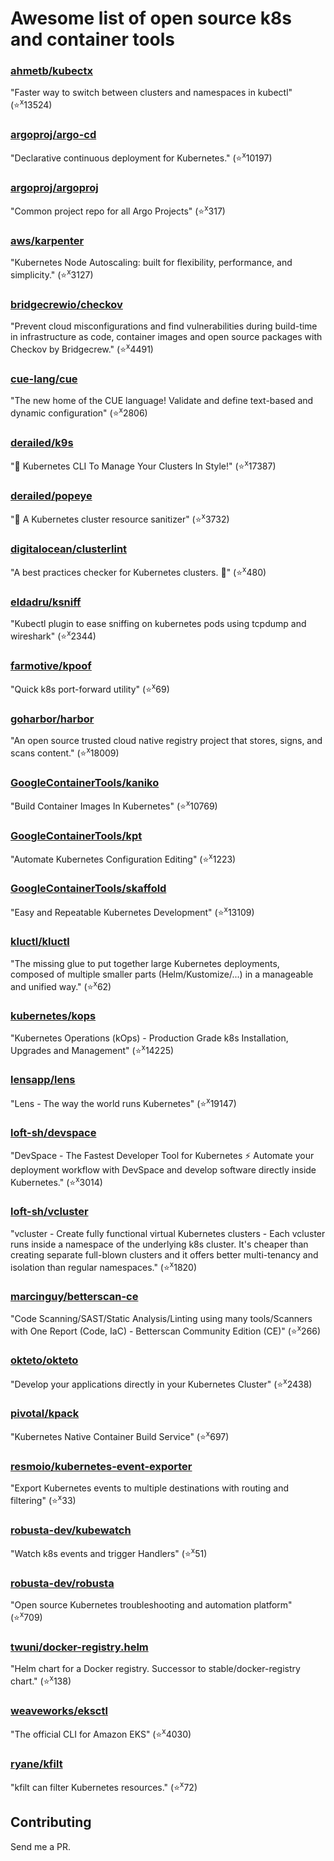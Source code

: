 # Awesome list of open source k8s and container tools

### [ahmetb/kubectx](https://github.com/ahmetb/kubectx)
"Faster way to switch between clusters and namespaces in kubectl"
(⭐️<sup>x</sup>13524)
### [argoproj/argo-cd](https://github.com/argoproj/argo-cd)
"Declarative continuous deployment for Kubernetes."
(⭐️<sup>x</sup>10197)
### [argoproj/argoproj](https://github.com/argoproj/argoproj)
"Common project repo for all Argo Projects"
(⭐️<sup>x</sup>317)
### [aws/karpenter](https://github.com/aws/karpenter)
"Kubernetes Node Autoscaling: built for flexibility, performance, and simplicity."
(⭐️<sup>x</sup>3127)
### [bridgecrewio/checkov](https://github.com/bridgecrewio/checkov)
"Prevent cloud misconfigurations and find vulnerabilities during build-time in infrastructure as code, container images and open source packages with Checkov by Bridgecrew."
(⭐️<sup>x</sup>4491)
### [cue-lang/cue](https://github.com/cue-lang/cue)
"The new home of the CUE language! Validate and define text-based and dynamic configuration"
(⭐️<sup>x</sup>2806)
### [derailed/k9s](https://github.com/derailed/k9s)
"🐶 Kubernetes CLI To Manage Your Clusters In Style!"
(⭐️<sup>x</sup>17387)
### [derailed/popeye](https://github.com/derailed/popeye)
"👀 A Kubernetes cluster resource sanitizer"
(⭐️<sup>x</sup>3732)
### [digitalocean/clusterlint](https://github.com/digitalocean/clusterlint)
"A best practices checker for Kubernetes clusters. 🤠"
(⭐️<sup>x</sup>480)
### [eldadru/ksniff](https://github.com/eldadru/ksniff)
"Kubectl plugin to ease sniffing on kubernetes pods using tcpdump and wireshark"
(⭐️<sup>x</sup>2344)
### [farmotive/kpoof](https://github.com/farmotive/kpoof)
"Quick k8s port-forward utility"
(⭐️<sup>x</sup>69)
### [goharbor/harbor](https://github.com/goharbor/harbor)
"An open source trusted cloud native registry project that stores, signs, and scans content."
(⭐️<sup>x</sup>18009)
### [GoogleContainerTools/kaniko](https://github.com/GoogleContainerTools/kaniko)
"Build Container Images In Kubernetes"
(⭐️<sup>x</sup>10769)
### [GoogleContainerTools/kpt](https://github.com/GoogleContainerTools/kpt)
"Automate Kubernetes Configuration Editing"
(⭐️<sup>x</sup>1223)
### [GoogleContainerTools/skaffold](https://github.com/GoogleContainerTools/skaffold)
"Easy and Repeatable Kubernetes Development"
(⭐️<sup>x</sup>13109)
### [kluctl/kluctl](https://github.com/kluctl/kluctl)
"The missing glue to put together large Kubernetes deployments, composed of multiple smaller parts (Helm/Kustomize/...) in a manageable and unified way."
(⭐️<sup>x</sup>62)
### [kubernetes/kops](https://github.com/kubernetes/kops)
"Kubernetes Operations (kOps) - Production Grade k8s Installation, Upgrades and Management"
(⭐️<sup>x</sup>14225)
### [lensapp/lens](https://github.com/lensapp/lens)
"Lens - The way the world runs Kubernetes"
(⭐️<sup>x</sup>19147)
### [loft-sh/devspace](https://github.com/loft-sh/devspace)
"DevSpace - The Fastest Developer Tool for Kubernetes ⚡ Automate your deployment workflow with DevSpace and develop software directly inside Kubernetes."
(⭐️<sup>x</sup>3014)
### [loft-sh/vcluster](https://github.com/loft-sh/vcluster)
"vcluster - Create fully functional virtual Kubernetes clusters - Each vcluster runs inside a namespace of the underlying k8s cluster. It's cheaper than creating separate full-blown clusters and it offers better multi-tenancy and isolation than regular namespaces."
(⭐️<sup>x</sup>1820)
### [marcinguy/betterscan-ce](https://github.com/marcinguy/betterscan-ce)
"Code Scanning/SAST/Static Analysis/Linting using many tools/Scanners with One Report (Code, IaC) - Betterscan Community Edition (CE)"
(⭐️<sup>x</sup>266)
### [okteto/okteto](https://github.com/okteto/okteto)
"Develop your applications directly in your Kubernetes Cluster"
(⭐️<sup>x</sup>2438)
### [pivotal/kpack](https://github.com/pivotal/kpack)
"Kubernetes Native Container Build Service"
(⭐️<sup>x</sup>697)
### [resmoio/kubernetes-event-exporter](https://github.com/resmoio/kubernetes-event-exporter)
"Export Kubernetes events to multiple destinations with routing and filtering"
(⭐️<sup>x</sup>33)
### [robusta-dev/kubewatch](https://github.com/robusta-dev/kubewatch)
"Watch k8s events and trigger Handlers"
(⭐️<sup>x</sup>51)
### [robusta-dev/robusta](https://github.com/robusta-dev/robusta)
"Open source Kubernetes troubleshooting and automation platform"
(⭐️<sup>x</sup>709)
### [twuni/docker-registry.helm](https://github.com/twuni/docker-registry.helm)
"Helm chart for a Docker registry. Successor to stable/docker-registry chart."
(⭐️<sup>x</sup>138)
### [weaveworks/eksctl](https://github.com/weaveworks/eksctl)
"The official CLI for Amazon EKS"
(⭐️<sup>x</sup>4030)
### [ryane/kfilt](https://github.com/ryane/kfilt)
"kfilt can filter Kubernetes resources."
(⭐️<sup>x</sup>72)

## Contributing

Send me a PR.


